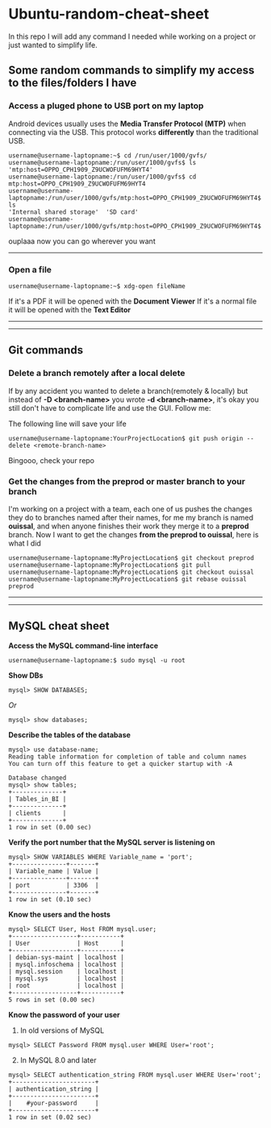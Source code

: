 # Ubuntu-random-cheat-sheet
In this repo I will add any command I needed while working on a project or just wanted to simplify life.


## Some random commands to simplify my access to the files/folders I have

### Access a pluged phone to USB port on my laptop

Android devices usually uses the **Media Transfer Protocol (MTP)** when connecting via the USB. This protocol works **differently** than the traditional USB.

```console
username@username-laptopname:~$ cd /run/user/1000/gvfs/
username@username-laptopname:/run/user/1000/gvfs$ ls
'mtp:host=OPPO_CPH1909_Z9UCWOFUFM69HYT4'
username@username-laptopname:/run/user/1000/gvfs$ cd mtp:host=OPPO_CPH1909_Z9UCWOFUFM69HYT4
username@username-laptopname:/run/user/1000/gvfs/mtp:host=OPPO_CPH1909_Z9UCWOFUFM69HYT4$ ls
'Internal shared storage'  'SD card'
username@username-laptopname:/run/user/1000/gvfs/mtp:host=OPPO_CPH1909_Z9UCWOFUFM69HYT4$
```


ouplaaa now you can go wherever you want

---

### Open a file 

```console
username@username-laptopname:~$ xdg-open fileName
``` 
If it's a PDF it will be opened with the **Document Viewer** 
If it's a normal file it will be opened with the **Text Editor**

---
---


## Git commands

### Delete a branch remotely after a local delete
If by any accident you wanted to delete a branch(remotely & locally) but instead of **-D \<branch-name\>** you wrote **-d \<branch-name\>**, it's okay you still don't have to complicate life and use the GUI. Follow me: 

The following line will save your life

```console
username@username-laptopname:YourProjectLocation$ git push origin --delete <remote-branch-name>
```

Bingooo, check your repo

### Get the changes from the preprod or master branch to your branch
I'm working on a project with a team, each one of us pushes the changes they do to branches named after their names, for me my branch is named **ouissal**, and when anyone finishes their work they merge it to a **preprod** branch. Now I want to get the changes **from the preprod to ouissal**, here is what I did

```console
username@username-laptopname:MyProjectLocation$ git checkout preprod 
username@username-laptopname:MyProjectLocation$ git pull
username@username-laptopname:MyProjectLocation$ git checkout ouissal 
username@username-laptopname:MyProjectLocation$ git rebase ouissal preprod
```

---
---
## MySQL cheat sheet 

**Access the MySQL command-line interface**
```console
username@username-laptopname:$ sudo mysql -u root
```

**Show DBs**
```console
mysql> SHOW DATABASES;
```
*Or*

```console
mysql> show databases;
```

**Describe the tables of the database**
```console
mysql> use database-name;
Reading table information for completion of table and column names
You can turn off this feature to get a quicker startup with -A

Database changed
mysql> show tables;
+--------------+
| Tables_in_BI |
+--------------+
| clients      |
+--------------+
1 row in set (0.00 sec)
```

**Verify the port number that the MySQL server is listening on**
```console
mysql> SHOW VARIABLES WHERE Variable_name = 'port';
+---------------+-------+
| Variable_name | Value |
+---------------+-------+
| port          | 3306  |
+---------------+-------+
1 row in set (0.10 sec)
```

**Know the users and the hosts**
```console
mysql> SELECT User, Host FROM mysql.user;
+------------------+-----------+
| User             | Host      |
+------------------+-----------+
| debian-sys-maint | localhost |
| mysql.infoschema | localhost |
| mysql.session    | localhost |
| mysql.sys        | localhost |
| root             | localhost |
+------------------+-----------+
5 rows in set (0.00 sec)
```

**Know the password of your user**
1. In old versions of MySQL 
```console
mysql> SELECT Password FROM mysql.user WHERE User='root';
```
2. In MySQL 8.0 and later
```console
mysql> SELECT authentication_string FROM mysql.user WHERE User='root';
+-----------------------+
| authentication_string |
+-----------------------+
|    #your-password     |
+-----------------------+
1 row in set (0.02 sec)

```